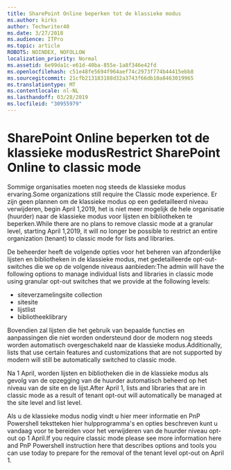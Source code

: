 ```yaml
---
title: SharePoint Online beperken tot de klassieke modus
ms.author: kirks
author: Techwriter40
ms.date: 3/27/2018
ms.audience: ITPro
ms.topic: article
ROBOTS: NOINDEX, NOFOLLOW
localization_priority: Normal
ms.assetid: 6e99da1c-e61d-40ba-855e-1a8f346e42fd
ms.openlocfilehash: c51e48fe5694f964aef74c2973f774b44415ebb8
ms.sourcegitcommit: 21cfb213183188d32a3743f66db10a8463019965
ms.translationtype: MT
ms.contentlocale: nl-NL
ms.lasthandoff: 03/28/2019
ms.locfileid: "30955979"
---
```

# <a name="restrict-sharepoint-online-to-classic-mode"></a><span data-ttu-id="c9172-102">SharePoint Online beperken tot de klassieke modus</span><span class="sxs-lookup"><span data-stu-id="c9172-102">Restrict SharePoint Online to classic mode</span></span>

<span data-ttu-id="c9172-103">Sommige organisaties moeten nog steeds de klassieke modus ervaring.</span><span class="sxs-lookup"><span data-stu-id="c9172-103">Some organizations still require the Classic mode experience.</span></span> <span data-ttu-id="c9172-104">Er zijn geen plannen om de klassieke modus op een gedetailleerd niveau verwijderen, begin April 1,2019, het is niet meer mogelijk de hele organisatie (huurder) naar de klassieke modus voor lijsten en bibliotheken te beperken.</span><span class="sxs-lookup"><span data-stu-id="c9172-104">While there are no plans to remove classic mode at a granular level, starting April 1,2019, it will no longer be possible to restrict an entire organization (tenant) to classic mode for lists and libraries.</span></span>

<span data-ttu-id="c9172-105">De beheerder heeft de volgende opties voor het beheren van afzonderlijke lijsten en bibliotheken in de klassieke modus, met gedetailleerde opt-out-switches die we op de volgende niveaus aanbieden:</span><span class="sxs-lookup"><span data-stu-id="c9172-105">The admin will have the following options to manage individual lists and libraries in classic mode using granular opt-out switches that we provide at the following levels:</span></span>

- <span data-ttu-id="c9172-106">siteverzameling</span><span class="sxs-lookup"><span data-stu-id="c9172-106">site collection</span></span>
- <span data-ttu-id="c9172-107">site</span><span class="sxs-lookup"><span data-stu-id="c9172-107">site</span></span>
- <span data-ttu-id="c9172-108">lijst</span><span class="sxs-lookup"><span data-stu-id="c9172-108">list</span></span>
- <span data-ttu-id="c9172-109">bibliotheek</span><span class="sxs-lookup"><span data-stu-id="c9172-109">library</span></span>

<span data-ttu-id="c9172-110">Bovendien zal lijsten die het gebruik van bepaalde functies en aanpassingen die niet worden ondersteund door de modern nog steeds worden automatisch overgeschakeld naar de klassieke modus.</span><span class="sxs-lookup"><span data-stu-id="c9172-110">Additionally, lists that use certain features and customizations that are not supported by modern will still be automatically switched to classic mode.</span></span>

<span data-ttu-id="c9172-111">Na 1 April, worden lijsten en bibliotheken die in de klassieke modus als gevolg van de opzegging van de huurder automatisch beheerd op het niveau van de site en de lijst.</span><span class="sxs-lookup"><span data-stu-id="c9172-111">After April 1, lists and libraries that are in classic mode as a result of tenant opt-out will automatically be managed at the site level and list level.</span></span>

<span data-ttu-id="c9172-112">Als u de klassieke modus nodig vindt u hier meer informatie en PnP Powershell tekstteken hier hulpprogramma's en opties beschreven kunt u vandaag voor te bereiden voor het verwijderen van de huurder niveau opt-out op 1 April.</span><span class="sxs-lookup"><span data-stu-id="c9172-112">If you require classic mode please see more information here and PnP Powershell instruction here that describes options and tools you can use today to prepare for the removal of the tenant level opt-out on April 1.</span></span>

